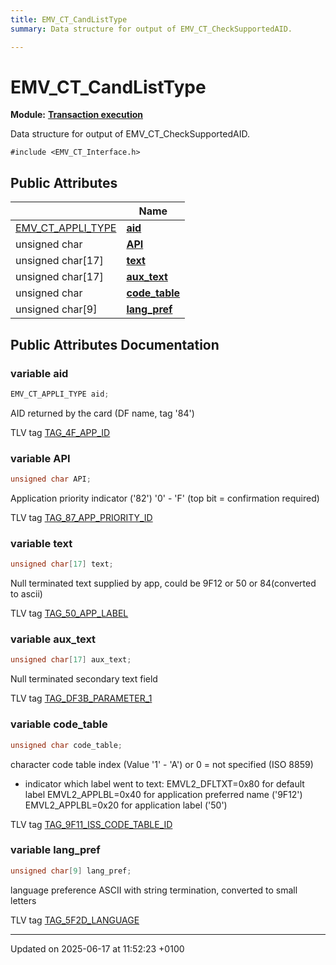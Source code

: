 ```yaml
---
title: EMV_CT_CandListType
summary: Data structure for output of EMV_CT_CheckSupportedAID. 

---
```


# EMV_CT_CandListType

**Module:** **[Transaction execution](group___a_d_k___t_r_x___e_x_e_c.md)**



Data structure for output of EMV_CT_CheckSupportedAID. 


`#include <EMV_CT_Interface.h>`

## Public Attributes

|                | Name           |
| -------------- | -------------- |
| [EMV_CT_APPLI_TYPE](_e_m_v___c_t___interface_8h.md#typedef-emv-ct-appli-type) | **[aid](struct_e_m_v___c_t___cand_list_type.md#variable-aid)**  |
| unsigned char | **[API](struct_e_m_v___c_t___cand_list_type.md#variable-api)**  |
| unsigned char[17] | **[text](struct_e_m_v___c_t___cand_list_type.md#variable-text)**  |
| unsigned char[17] | **[aux_text](struct_e_m_v___c_t___cand_list_type.md#variable-aux-text)**  |
| unsigned char | **[code_table](struct_e_m_v___c_t___cand_list_type.md#variable-code-table)**  |
| unsigned char[9] | **[lang_pref](struct_e_m_v___c_t___cand_list_type.md#variable-lang-pref)**  |

## Public Attributes Documentation

### variable aid

```cpp
EMV_CT_APPLI_TYPE aid;
```


AID returned by the card (DF name, tag '84') 

 TLV tag [TAG_4F_APP_ID](group___e_m_v_c_o___t_a_g_s.md#define-tag-4f-app-id)


### variable API

```cpp
unsigned char API;
```


Application priority indicator ('82') '0' - 'F' (top bit = confirmation required) 

 TLV tag [TAG_87_APP_PRIORITY_ID](group___e_m_v_c_o___t_a_g_s.md#define-tag-87-app-priority-id)


### variable text

```cpp
unsigned char[17] text;
```


Null terminated text supplied by app, could be 9F12 or 50 or 84(converted to ascii) 

 TLV tag [TAG_50_APP_LABEL](group___e_m_v_c_o___t_a_g_s.md#define-tag-50-app-label)


### variable aux_text

```cpp
unsigned char[17] aux_text;
```


Null terminated secondary text field 

 TLV tag [TAG_DF3B_PARAMETER_1](group___v_e_r_i___p_r_i_m___t_a_g_s.md#define-tag-df3b-parameter-1)


### variable code_table

```cpp
unsigned char code_table;
```


character code table index (Value '1' - 'A') or 0 = not specified (ISO 8859)

* indicator which label went to text: EMVL2_DFLTXT=0x80 for default label EMVL2_APPLBL=0x40 for application preferred name ('9F12') EMVL2_APPLBL=0x20 for application label ('50') 

 TLV tag [TAG_9F11_ISS_CODE_TABLE_ID](group___e_m_v_c_o___t_a_g_s.md#define-tag-9f11-iss-code-table-id)


### variable lang_pref

```cpp
unsigned char[9] lang_pref;
```


language preference ASCII with string termination, converted to small letters 

 TLV tag [TAG_5F2D_LANGUAGE](group___e_m_v_c_o___t_a_g_s.md#define-tag-5f2d-language)


-------------------------------

Updated on 2025-06-17 at 11:52:23 +0100